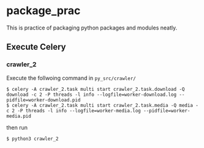 # package_prac
This is practice of packaging python packages and modules neatly.

## Execute Celery
### crawler_2
Execute the follwoing command in `py_src/crawler/`
```shell
$ celery -A crawler_2.task multi start crawler_2.task.download -Q download -c 2 -P threads -l info --logfile=worker-download.log --pidfile=worker-download.pid
$ celery -A crawler_2.task multi start crawler_2.task.media -Q media -c 2 -P threads -l info --logfile=worker-media.log --pidfile=worker-media.pid
```

then run
```shell
$ python3 crawler_2
```
